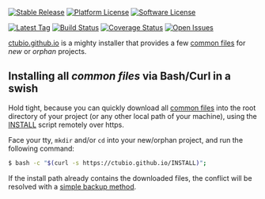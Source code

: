 [![Stable Release](https://img.shields.io/github/release/ctubio/ctubio.github.io.svg?label=stable%20release)](https://github.com/ctubio/ctubio.github.io/releases/latest)
[![Platform License](https://img.shields.io/badge/platform-unix--like-lightgray.svg)](LICENSE)
[![Software License](https://img.shields.io/cocoapods/l/AFNetworking.svg)](LICENSE)

[![Latest Tag](https://img.shields.io/github/tag/ctubio/ctubio.github.io.svg?label=latest%20tag)](https://github.com/ctubio/ctubio.github.io/tag/latest)
[![Build Status](https://img.shields.io/travis/ctubio/ctubio.github.io/master.svg)](https://travis-ci.org/ctubio/ctubio.github.io)
[![Coverage Status](https://img.shields.io/coveralls/ctubio/ctubio.github.io/master.svg)](https://coveralls.io/r/ctubio/ctubio.github.io?branch=master)
[![Open Issues](https://img.shields.io/github/issues/ctubio/ctubio.github.io.svg)](https://github.com/ctubio/ctubio.github.io/issues)

[ctubio.github.io](https://ctubio.github.io) is a mighty installer
that provides a few [common files](src) for *new* or *orphan* projects.

## Installing all *common files* via Bash/Curl in a swish

Hold tight, because you can quickly download all [common files](src)
into the root directory of your project (or any other local path of your
machine), using the [INSTALL](INSTALL) script remotely over https.

Face your tty, `mkdir` and/or `cd` into your new/orphan project,
and run the following command:

``` bash
$ bash -c "$(curl -s https://ctubio.github.io/INSTALL)";
```

If the install path already contains the downloaded files,
the conflict will be resolved with a
[simple backup method](http://www.gnu.org/software/tar/manual/tar.html#SEC90).
